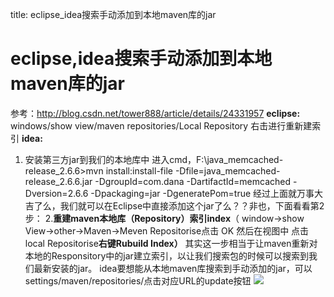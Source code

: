 title: eclipse_idea搜索手动添加到本地maven库的jar 

#  eclipse,idea搜索手动添加到本地maven库的jar 
参考：http://blog.csdn.net/tower888/article/details/24331957
**eclipse:**
windows/show view/maven repositories/Local Repository 右击进行重新建索引
**idea:**
1. 安装第三方jar到我们的本地库中
进入cmd，F:\java_memcached-release_2.6.6>mvn install:install-file -Dfile=java_memcached-release_2.6.6.jar -DgroupId=com.dana -DartifactId=memcached -Dversion=2.6.6 -Dpackaging=jar -DgeneratePom=true
经过上面就万事大吉了么，我们就可以在Eclipse中直接添加这个jar了么？？非也，下面看看第2步：
2.**重建maven本地库（Repository）索引index**（ window->show View->other->Maven->Meven Repositorise点击  OK  然后在视图中 点击local Repositorise**右键Rubuild Index）**
其实这一步相当于让maven重新对本地的Responsitory中的jar建立索引，以让我们搜索包的时候可以搜索到我们最新安装的jar。
idea要想能从本地maven库搜索到手动添加的jar，可以settings/maven/repositories/点击对应URL的update按钮
![](/data/dokuwiki/tooluse/pasted/20150919-100530.png)